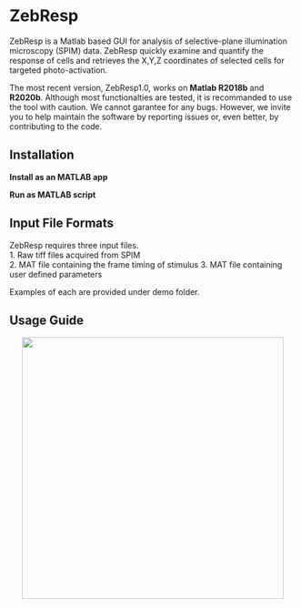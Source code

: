 # ZebResp

ZebResp is a Matlab based GUI for analysis of selective-plane illumination microscopy (SPIM) data. ZebResp quickly examine and quantify the response of cells and retrieves the X,Y,Z coordinates of selected cells for targeted photo-activation. 

The most recent version, ZebResp1.0, works on **Matlab R2018b** and **R2020b**. Although most functionalties are tested, it is recommanded to use the tool with caution. We cannot garantee for any bugs. However, we invite you to help maintain the software by reporting issues or, even better, by contributing to the code.

<h2> Installation </h2>
<b> Install as an MATLAB app </b>

<b> Run as MATLAB script </b>

<h2> Input File Formats </h2>
ZebResp requires three input files.
<br> 1. Raw tiff files acquired from SPIM </br> 
2. MAT file containing the frame timing of stimulus
3. MAT file containing user defined parameters

Examples of each are provided under demo folder.

<h2> Usage Guide </h2>

<p align="center">
  <img src="https://github.com/john-robert/splitlab/blob/master/SplitLab1.9.0/screen.png" align="center" height="460">
</p>
